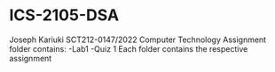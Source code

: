 # ICS-2105-DSA
Joseph Kariuki 
SCT212-0147/2022
Computer Technology
Assignment folder contains:
  -Lab1
  -Quiz 1
 Each folder contains the respective assignment
  
